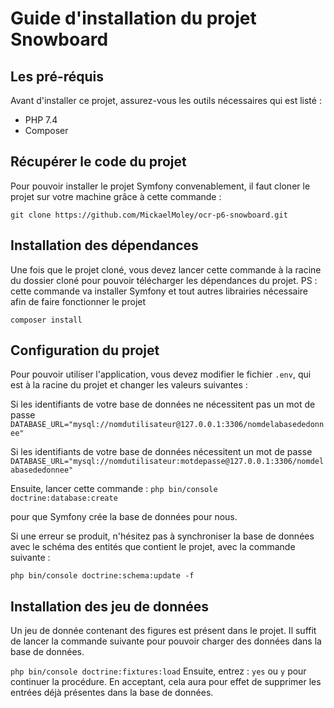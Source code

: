 # Guide d'installation du projet Snowboard
## Les pré-réquis
Avant d'installer ce projet, assurez-vous les outils nécessaires qui est listé :
- PHP 7.4
- Composer

## Récupérer le code du projet
Pour pouvoir installer le projet Symfony convenablement, il faut cloner le projet sur votre machine grâce à cette commande :

`
git clone https://github.com/MickaelMoley/ocr-p6-snowboard.git
`

## Installation des dépendances
Une fois que le projet cloné, vous devez lancer cette commande à la racine du dossier cloné pour pouvoir télécharger les dépendances du projet.
PS : cette commande va installer Symfony et tout autres librairies nécessaire afin de faire fonctionner le projet

`
composer install
`

## Configuration du projet
Pour pouvoir utiliser l'application, vous devez modifier le fichier `.env`, qui est à la racine du projet et changer les valeurs suivantes : 

Si les identifiants de votre base de données ne nécessitent pas un mot de passe 
 `DATABASE_URL="mysql://nomdutilisateur@127.0.0.1:3306/nomdelabasededonnee"`

 Si les identifiants de votre base de données nécessitent un mot de passe 
 `DATABASE_URL="mysql://nomdutilisateur:motdepasse@127.0.0.1:3306/nomdelabasededonnee"`

Ensuite, lancer cette commande :
`php bin/console doctrine:database:create`

pour que Symfony crée la base de données pour nous.

Si une erreur se produit, n'hésitez pas à synchroniser la base de données avec le schéma des entités que contient le projet, avec la commande suivante :

`php bin/console doctrine:schema:update -f`

## Installation des jeu de données

Un jeu de donnée contenant des figures est présent dans le projet. Il suffit de lancer la commande suivante pour pouvoir charger des données dans la base de données.

`
 php bin/console doctrine:fixtures:load
`
Ensuite, entrez : `yes` ou `y` pour continuer la procédure.
En acceptant, cela aura pour effet de supprimer les entrées déjà présentes dans la base de données.

